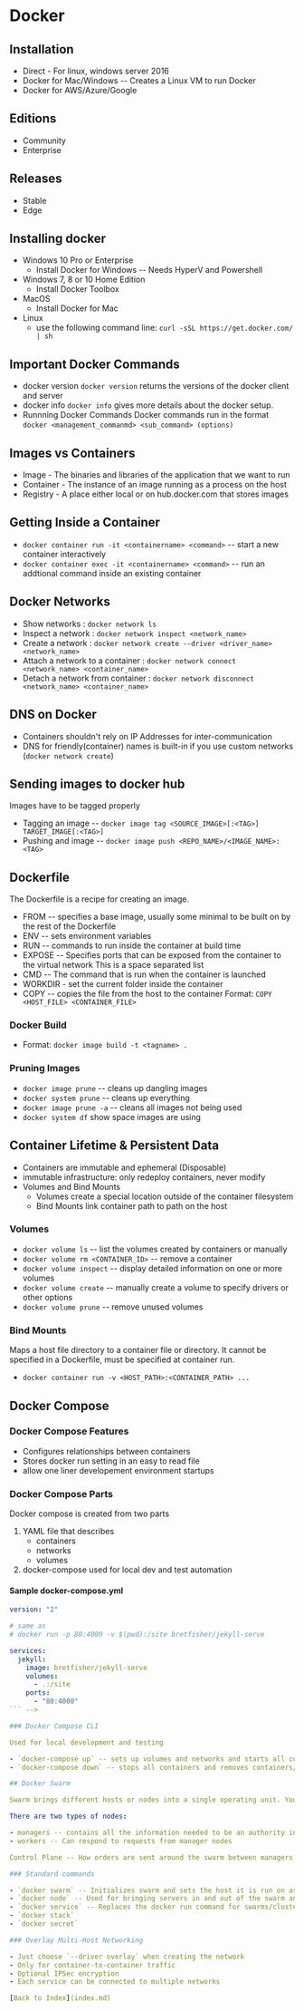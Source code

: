 # Docker

## Installation

- Direct - For linux, windows server 2016
- Docker for Mac/Windows -- Creates a Linux VM to run Docker
- Docker for AWS/Azure/Google

## Editions

- Community
- Enterprise

## Releases

- Stable
- Edge

## Installing docker

- Windows 10 Pro or Enterprise
  - Install Docker for Windows -- Needs HyperV and Powershell
- Windows 7, 8 or 10 Home Edition
  - Install Docker Toolbox
- MacOS
  - Install Docker for Mac
- Linux
  - use the following command line:
    `curl -sSL https://get.docker.com/ | sh`

## Important Docker Commands

- docker version
  `docker version`
  returns the versions of the docker client and server
- docker info
  `docker info`
  gives more details about the docker setup.
- Runnning Docker Commands
  Docker commands run in the format
  `docker <management_commanmd> <sub_command> (options)`

## Images vs Containers

- Image - The binaries and libraries of the application that we want to run
- Container - The instance of an image running as a process on the host
- Registry - A place either local or on hub.docker.com that stores images

## Getting Inside a Container

- `docker container run -it <containername> <command>` -- start a new container interactively
- `docker container exec -it <containername> <command>` -- run an addtional command inside an existing container

## Docker Networks

- Show networks : `docker network ls`
- Inspect a network : `docker network inspect <network_name>`
- Create a network : `docker network create --driver <driver_name> <network_name>`
- Attach a network to a container : `docker network connect <network_name> <container_name>`
- Detach a network from container : `docker network disconnect <network_name> <container_name>`

## DNS on Docker

- Containers shouldn't rely on IP Addresses for inter-communication
- DNS for friendly(container) names is built-in if you use custom networks (`docker network create`)

## Sending images to docker hub

Images have to be tagged properly

- Tagging an image -- `docker image tag <SOURCE_IMAGE>[:<TAG>] TARGET_IMAGE[:<TAG>]`
- Pushing and image -- `docker image push <REPO_NAME>/<IMAGE_NAME>:<TAG>`

## Dockerfile

The Dockerfile is a recipe for creating an image.

- FROM -- specifies a base image, usually some minimal to be built on by the rest of the Dockerfile
- ENV -- sets environment variables
- RUN -- commands to run inside the container at build time
- EXPOSE -- Specifies ports that can be exposed from the container to the virtual network
  This is a space separated list
- CMD -- The command that is run when the container is launched
- WORKDIR - set the current folder inside the container
- COPY -- copies the file from the host to the container
  Format: `COPY <HOST_FILE> <CONTAINER_FILE>`

### Docker Build

- Format: `docker image build -t <tagname> .`

### Pruning Images

- `docker image prune` -- cleans up dangling images
- `docker system prune` -- cleans up everything
- `docker image prune -a` -- cleans all images not being used
- `docker system df` show space images are using

## Container Lifetime & Persistent Data

- Containers are immutable and ephemeral (Disposable)
- immutable infrastructure: only redeploy containers, never modify
- Volumes and Bind Mounts
  - Volumes create a special location outside of the container filesystem
  - Bind Mounts link container path to path on the host

### Volumes

- `docker volume ls` -- list the volumes created by containers or manually
- `docker volume rm <CONTAINER_ID>` -- remove a container
- `docker volume inspect` -- display detailed information on one or more volumes
- `docker volume create` -- manually create a volume to specify drivers or other options
- `docker volume prune` -- remove unused volumes

### Bind Mounts

Maps a host file directory to a container file or directory. It cannot be specified in a Dockerfile, must be specified at container run.

- `docker container run -v <HOST_PATH>:<CONTAINER_PATH> ...`

## Docker Compose

### Docker Compose Features

- Configures relationships between containers
- Stores docker run setting in an easy to read file
- allow one liner developement environment startups

### Docker Compose Parts

Docker compose is created from two parts

1. YAML file that describes
   - containers
   - networks
   - volumes
2. docker-compose used for local dev and test automation

#### Sample docker-compose.yml

```yaml
version: "2"

# same as
# docker run -p 80:4000 -v $(pwd):/site bretfisher/jekyll-serve

services:
  jekyll:
    image: bretfisher/jekyll-serve
    volumes:
      - .:/site
    ports:
      - "80:4000"
``` -->

### Docker Compose CLI

Used for local development and testing

- `docker-compose up` -- sets up volumes and networks and starts all containers
- `docker-compose down` -- stops all containers and removes containers/volumes and networks

## Docker Swarm

Swarm brings different hosts or nodes into a single operating unit. You can now orchestrate how the nodes interoperate.

There are two types of nodes:

- managers -- contains all the information needed to be an authority in a swarm
- workers -- Can respond to requests from manager nodes

Control Plane -- How orders are sent around the swarm between managers and workers

### Standard commands

- `docker swarm` -- Initializes swarm and sets the host it is run on as manager or allows another host to join an existing swarm.
- `docker node` -- Used for bringing servers in and out of the swarm and promoting and demoting managers and workers
- `docker service` -- Replaces the docker run command for swarms/cluster. starts containers in a swarm.
- `docker stack`
- `docker secret`

### Overlay Multi-Host Networking

- Just choose `--driver overlay` when creating the network
- Only for container-to-container traffic
- Optional IPSec encryption
- Each service can be connected to multiple networks

[Back to Index](index.md)
